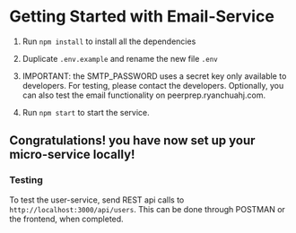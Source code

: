 # Getting Started with Email-Service

1. Run `npm install` to install all the dependencies

2. Duplicate `.env.example` and rename the new file `.env`

3. IMPORTANT: the SMTP_PASSWORD uses a secret key only available to developers. 
    For testing, please contact the developers. 
    Optionally, you can also test the email functionality on peerprep.ryanchuahj.com.

4. Run `npm start` to start the service.

## Congratulations! you have now set up your micro-service locally!

### Testing

To test the user-service, send REST api calls to `http://localhost:3000/api/users`.
This can be done through POSTMAN or the frontend, when completed.
